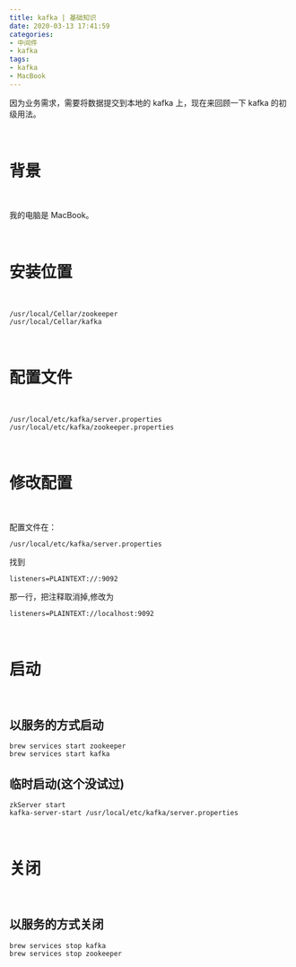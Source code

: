 ```yaml
---
title: kafka | 基础知识
date: 2020-03-13 17:41:59
categories:
- 中间件
- kafka
tags:
- kafka
- MacBook
---
```

因为业务需求，需要将数据提交到本地的 kafka 上，现在来回顾一下 kafka 的初级用法。

<!-- more -->

<br/>

# 背景

<br/>

我的电脑是 MacBook。

<br/>

# 安装位置

<br/>

	/usr/local/Cellar/zookeeper
	/usr/local/Cellar/kafka

<br/>

# 配置文件

<br/>

	/usr/local/etc/kafka/server.properties
	/usr/local/etc/kafka/zookeeper.properties

<br/>

# 修改配置

<br/>

配置文件在：

	/usr/local/etc/kafka/server.properties

找到 

	listeners=PLAINTEXT://:9092

那一行，把注释取消掉,修改为

	listeners=PLAINTEXT://localhost:9092

<br/>

# 启动

<br/>

## 以服务的方式启动

	brew services start zookeeper
	brew services start kafka

## 临时启动(这个没试过)

	zkServer start
	kafka-server-start /usr/local/etc/kafka/server.properties

<br/>

# 关闭

<br/>

## 以服务的方式关闭

	brew services stop kafka
	brew services stop zookeeper

